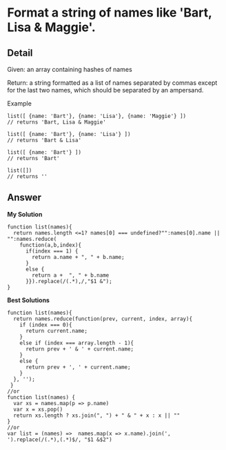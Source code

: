 # Format a string of names like 'Bart, Lisa & Maggie'.
## Detail
Given: an array containing hashes of names

Return: a string formatted as a list of names separated by commas except for the last two names, which should be separated by an ampersand.

Example
```
list([ {name: 'Bart'}, {name: 'Lisa'}, {name: 'Maggie'} ])
// returns 'Bart, Lisa & Maggie'

list([ {name: 'Bart'}, {name: 'Lisa'} ])
// returns 'Bart & Lisa'

list([ {name: 'Bart'} ])
// returns 'Bart'

list([])
// returns ''
```

## Answer
**My Solution**
```
function list(names){
  return names.length <=1? names[0] === undefined?"":names[0].name || "":names.reduce(
    function(a,b,index){
      if(index === 1) {
        return a.name + ", " + b.name;
      } 
      else {
        return a +  ", " + b.name
      }}).replace(/(.*),/,"$1 &");
}
```
**Best Solutions**
```
function list(names){
  return names.reduce(function(prev, current, index, array){
    if (index === 0){
      return current.name;
    }
    else if (index === array.length - 1){
      return prev + ' & ' + current.name;
    } 
    else {
      return prev + ', ' + current.name;
    }
  }, '');
 }
//or
function list(names) {
  var xs = names.map(p => p.name)
  var x = xs.pop()
  return xs.length ? xs.join(", ") + " & " + x : x || ""
}
//or
var list = (names) =>  names.map(x => x.name).join(', ').replace(/(.*),(.*)$/, "$1 &$2")
```